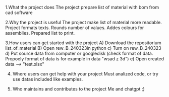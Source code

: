 1.What the project does
The project prepare list of material with bom from cad software

2.Why the project is useful
The project make list of material more readable. Project formats texts. Rounds number of values. Addes colours for assemblies. Prepared list to print.

3.How users can get started with the project
A) Download the repositorium list_of_material
B) Open rew_B_240323in python
c) Turn on rew_B_240323
d) Put source data from computer or googledisk  (check format of data. Propoely format of data is for example in data "wsad z 3d")
e) Open created data --> "test.xlsx"

4. Where users can get help with your project
   Must analized code, or try use datas included like examples.

5. Who maintains and contributes to the project
   Me and chatgpt ;)
   
